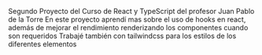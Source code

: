Segundo Proyecto del Curso de React y TypeScript del profesor Juan Pablo de la Torre
En este proyecto aprendí mas sobre el uso de hooks en react, además de mejorar el rendimiento renderizando los componentes cuando son requeridos
Trabajé también con tailwindcss para los estilos de los diferentes elementos 
